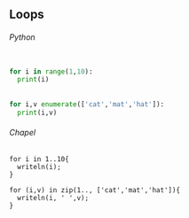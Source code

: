 ## Loops
###### Python
```Python

for i in range(1,10):
  print(i)
  
  
for i,v enumerate(['cat','mat','hat']):
  print(i,v)  
```
###### Chapel
```Chapel
for i in 1..10{
  writeln(i);
}

for (i,v) in zip(1.., ['cat','mat','hat']){
  writeln(i, ' ',v);
}
```


